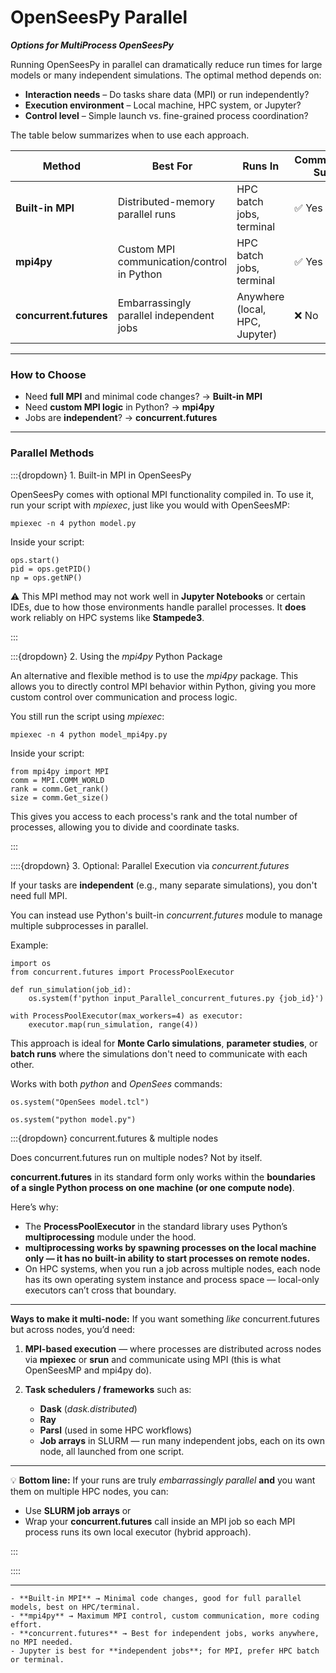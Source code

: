 # OpenSeesPy Parallel

***Options for MultiProcess OpenSeesPy***

Running OpenSeesPy in parallel can dramatically reduce run times for large models or many independent simulations.
The optimal method depends on:

* **Interaction needs** – Do tasks share data (MPI) or run independently?
* **Execution environment** – Local machine, HPC system, or Jupyter?
* **Control level** – Simple launch vs. fine-grained process coordination?

The table below summarizes when to use each approach.

| Method                   | Best For                                   | Runs In                        | Communication Support | Jupyter Compatibility |
| ------------------------ | ------------------------------------------ | ------------------------------ | --------------------- | --------------------- |
| **Built-in MPI**         | Distributed-memory parallel runs           | HPC batch jobs, terminal       | ✅ Yes                 | ⚠️ Limited            |
| **mpi4py**             | Custom MPI communication/control in Python | HPC batch jobs, terminal       | ✅ Yes                 | ⚠️ Limited            |
| **concurrent.futures** | Embarrassingly parallel independent jobs   | Anywhere (local, HPC, Jupyter) | ❌ No                  | ✅ Yes                 |

---

### How to Choose

* Need **full MPI** and minimal code changes? → **Built-in MPI**
* Need **custom MPI logic** in Python? → **mpi4py**
* Jobs are **independent**? → **concurrent.futures**

---

### Parallel Methods

:::{dropdown} 1. Built-in MPI in OpenSeesPy

OpenSeesPy comes with optional MPI functionality compiled in. To use it, run your script with *mpiexec*, just like you would with OpenSeesMP:

```
mpiexec -n 4 python model.py
```

Inside your script:

```
ops.start()
pid = ops.getPID()
np = ops.getNP()      
```

⚠️ This MPI method may not work well in **Jupyter Notebooks** or certain IDEs, due to how those environments handle parallel processes. It **does** work reliably on HPC systems like **Stampede3**.

:::

:::{dropdown} 2. Using the *mpi4py* Python Package

An alternative and flexible method is to use the *mpi4py* package. This allows you to directly control MPI behavior within Python, giving you more custom control over communication and process logic.

You still run the script using *mpiexec*:

```
mpiexec -n 4 python model_mpi4py.py
```

Inside your script:

```
from mpi4py import MPI
comm = MPI.COMM_WORLD
rank = comm.Get_rank()
size = comm.Get_size()
```

This gives you access to each process's rank and the total number of processes, allowing you to divide and coordinate tasks.

:::

::::{dropdown} 3. Optional: Parallel Execution via *concurrent.futures*

If your tasks are **independent** (e.g., many separate simulations), you don't need full MPI.

You can instead use Python's built-in *concurrent.futures* module to manage multiple subprocesses in parallel.

Example:

```
import os
from concurrent.futures import ProcessPoolExecutor

def run_simulation(job_id):
    os.system(f'python input_Parallel_concurrent_futures.py {job_id}')

with ProcessPoolExecutor(max_workers=4) as executor:
    executor.map(run_simulation, range(4))
```

This approach is ideal for **Monte Carlo simulations**, **parameter studies**, or **batch runs** where the simulations don't need to communicate with each other.

Works with both *python* and *OpenSees* commands:

```
os.system("OpenSees model.tcl")
```

```
os.system("python model.py")
```

:::{dropdown} concurrent.futures & multiple nodes

Does concurrent.futures run on multiple nodes? Not by itself.

**concurrent.futures** in its standard form only works within the **boundaries of a single Python process on one machine (or one compute node)**.

Here’s why:

* The **ProcessPoolExecutor** in the standard library uses Python’s **multiprocessing** module under the hood.
* **multiprocessing works by spawning processes on the local machine only — it has no built-in ability to start processes on remote nodes.**
* On HPC systems, when you run a job across multiple nodes, each node has its own operating system instance and process space — local-only executors can’t cross that boundary.

---

**Ways to make it multi-node:**
If you want something *like* concurrent.futures but across nodes, you’d need:

1. **MPI-based execution** — where processes are distributed across nodes via **mpiexec** or **srun** and communicate using MPI (this is what OpenSeesMP and mpi4py do).
2. **Task schedulers / frameworks** such as:

   * **Dask** (*dask.distributed*)
   * **Ray**
   * **Parsl** (used in some HPC workflows)
   * **Job arrays** in SLURM — run many independent jobs, each on its own node, all launched from one script.

---

💡 **Bottom line:**
If your runs are truly *embarrassingly parallel* **and** you want them on multiple HPC nodes, you can:

* Use **SLURM job arrays** or
* Wrap your **concurrent.futures** call inside an MPI job so each MPI process runs its own local executor (hybrid approach).


:::

::::



---

```{admonition} Key Notes
- **Built-in MPI** → Minimal code changes, good for full parallel models, best on HPC/terminal.  
- **mpi4py** → Maximum MPI control, custom communication, more coding effort.  
- **concurrent.futures** → Best for independent jobs, works anywhere, no MPI needed.  
- Jupyter is best for **independent jobs**; for MPI, prefer HPC batch or terminal.  
```

